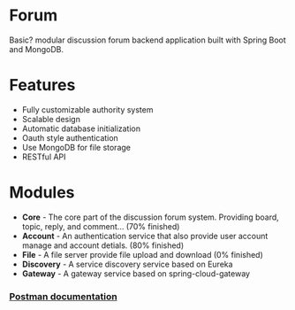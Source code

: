 # Forum
Basic? modular discussion forum backend application built with Spring Boot and MongoDB.

# Features
- Fully customizable authority system
- Scalable design
- Automatic database initialization
- Oauth style authentication
- Use MongoDB for file storage
- RESTful API

# Modules
- **Core** - The core part of the discussion forum system. Providing board, topic, reply, and comment... (70% finished)
- **Account** - An authentication service that also provide user account manage and account detials. (80% finished)
- **File** - A file server provide file upload and download (0% finished)
- **Discovery** - A service discovery service based on Eureka
- **Gateway** - A gateway service based on spring-cloud-gateway
    
### [Postman documentation](https://documenter.getpostman.com/view/19711136/Uyr5pza1)
